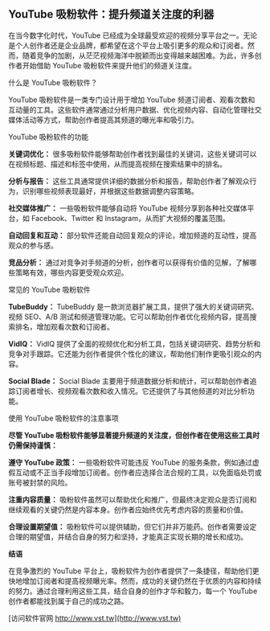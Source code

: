 ## **YouTube 吸粉软件：提升频道关注度的利器**

在当今数字化时代，YouTube 已经成为全球最受欢迎的视频分享平台之一。无论是个人创作者还是企业品牌，都希望在这个平台上吸引更多的观众和订阅者。然而，随着竞争的加剧，从茫茫视频海洋中脱颖而出变得越来越困难。为此，许多创作者开始借助 YouTube 吸粉软件来提升他们的频道关注度。

什么是 YouTube 吸粉软件？

YouTube 吸粉软件是一类专门设计用于增加 YouTube 频道订阅者、观看次数和互动量的工具。这些软件通常通过分析用户数据、优化视频内容、自动化管理社交媒体活动等方式，帮助创作者提高其频道的曝光率和吸引力。

YouTube 吸粉软件的功能

**关键词优化：**
很多吸粉软件能够帮助创作者找到最佳的关键词，这些关键词可以在视频标题、描述和标签中使用，从而提高视频在搜索结果中的排名。

**分析与报告：**
这些工具通常提供详细的数据分析和报告，帮助创作者了解观众行为，识别哪些视频表现最好，并根据这些数据调整内容策略。

**社交媒体推广：**
一些吸粉软件能够自动将 YouTube 视频分享到各种社交媒体平台，如 Facebook、Twitter 和 Instagram，从而扩大视频的覆盖范围。

**自动回复和互动：**
部分软件还能自动回复观众的评论，增加频道的互动性，提高观众的参与感。

**竞品分析：**
通过对竞争对手频道的分析，创作者可以获得有价值的见解，了解哪些策略有效，哪些内容更受观众欢迎。

常见的 YouTube 吸粉软件

**TubeBuddy：**
TubeBuddy 是一款浏览器扩展工具，提供了强大的关键词研究、视频 SEO、A/B 测试和频道管理功能。它可以帮助创作者优化视频内容，提高搜索排名，增加观看次数和订阅者。

**VidIQ：**
VidIQ 提供了全面的视频优化和分析工具，包括关键词研究、趋势分析和竞争对手跟踪。它还能为创作者提供个性化的建议，帮助他们制作更吸引观众的内容。

**Social Blade：**
Social Blade 主要用于频道数据分析和统计，可以帮助创作者追踪订阅者增长、视频观看次数和收入情况。它还提供了与其他频道的对比分析功能。

使用 YouTube 吸粉软件的注意事项

**尽管 YouTube 吸粉软件能够显著提升频道的关注度，但创作者在使用这些工具时仍需保持谨慎：**

**遵守 YouTube 政策：**
一些吸粉软件可能违反 YouTube 的服务条款，例如通过虚假互动或不正当手段增加订阅者。创作者应选择合法合规的工具，以免面临处罚或账号被封禁的风险。

**注重内容质量：**
吸粉软件虽然可以帮助优化和推广，但最终决定观众是否订阅和继续观看的关键仍然是内容本身。创作者应始终优先考虑内容的质量和价值。

**合理设置期望值：**
吸粉软件可以提供辅助，但它们并非万能药。创作者需要设定合理的期望值，并结合自身的努力和坚持，才能真正实现长期的增长和成功。

**结语**

在竞争激烈的 YouTube 平台上，吸粉软件为创作者提供了一条捷径，帮助他们更快地增加订阅者和提高视频曝光率。然而，成功的关键仍然在于优质的内容和持续的努力。通过合理利用这些工具，结合自身的创作才华和毅力，每一个 YouTube 创作者都能找到属于自己的成功之路。


[访问软件官网 http://www.vst.tw](http://www.vst.tw)
